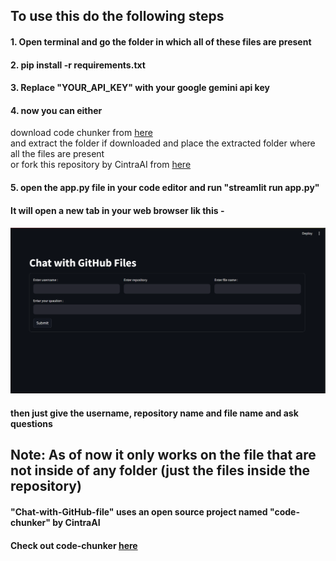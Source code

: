 ## To use this do the following steps
#### 1. Open terminal and go the folder in which all of these files are present
#### 2. pip install -r requirements.txt
#### 3. Replace "YOUR_API_KEY" with your google gemini api key 
#### 4. now you can either <br> 
download code chunker from [here](https://github.com/CintraAI/code-chunker/archive/refs/heads/main.zip)
<br>
and extract the folder if downloaded and place the extracted folder where all the files are present <br> 
or fork this repository by CintraAI from [here](https://github.com/CintraAI/code-chunker) 
#### 5. open the app.py file in your code editor and run "streamlit run app.py"

#### It will open a new tab in your web browser lik this - 
#### ![Image](Image.png)

#### then just give the username, repository name and file name and ask questions 

## Note: As of now it only works on the file that are not inside of any folder (just the files inside the repository)

#### "Chat-with-GitHub-file" uses an open source project named "code-chunker" by CintraAI
#### Check out code-chunker [here](https://github.com/CintraAI/code-chunker) 
